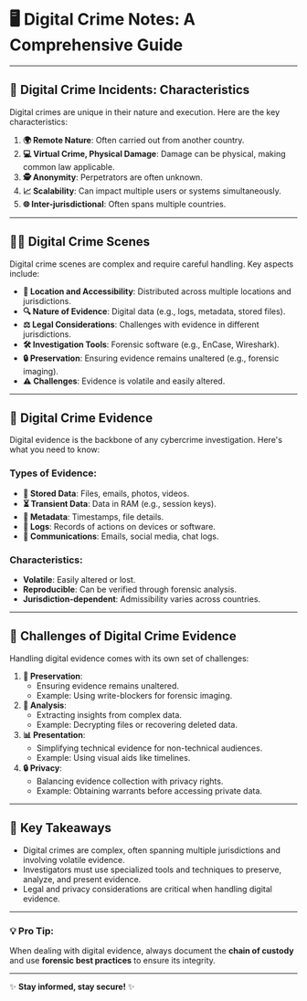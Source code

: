 # 🖥️ Digital Crime Notes: A Comprehensive Guide

---

## 🚨 **Digital Crime Incidents: Characteristics**
Digital crimes are unique in their nature and execution. Here are the key characteristics:

1. **🌍 Remote Nature**: Often carried out from another country.
2. **💻 Virtual Crime, Physical Damage**: Damage can be physical, making common law applicable.
3. **🕵️ Anonymity**: Perpetrators are often unknown.
4. **📈 Scalability**: Can impact multiple users or systems simultaneously.
5. **🌐 Inter-jurisdictional**: Often spans multiple countries.

---

## 🕵️‍♂️ **Digital Crime Scenes**
Digital crime scenes are complex and require careful handling. Key aspects include:

- **📍 Location and Accessibility**: Distributed across multiple locations and jurisdictions.
- **🔍 Nature of Evidence**: Digital data (e.g., logs, metadata, stored files).
- **⚖️ Legal Considerations**: Challenges with evidence in different jurisdictions.
- **🛠️ Investigation Tools**: Forensic software (e.g., EnCase, Wireshark).
- **🔒 Preservation**: Ensuring evidence remains unaltered (e.g., forensic imaging).
- **⚠️ Challenges**: Evidence is volatile and easily altered.

---

## 🔎 **Digital Crime Evidence**
Digital evidence is the backbone of any cybercrime investigation. Here's what you need to know:

### **Types of Evidence**:
- **💾 Stored Data**: Files, emails, photos, videos.
- **⏳ Transient Data**: Data in RAM (e.g., session keys).
- **📅 Metadata**: Timestamps, file details.
- **📜 Logs**: Records of actions on devices or software.
- **📩 Communications**: Emails, social media, chat logs.

### **Characteristics**:
- **Volatile**: Easily altered or lost.
- **Reproducible**: Can be verified through forensic analysis.
- **Jurisdiction-dependent**: Admissibility varies across countries.

---

## 🚩 **Challenges of Digital Crime Evidence**
Handling digital evidence comes with its own set of challenges:

1. **🔐 Preservation**:
   - Ensuring evidence remains unaltered.
   - Example: Using write-blockers for forensic imaging.
2. **🔬 Analysis**:
   - Extracting insights from complex data.
   - Example: Decrypting files or recovering deleted data.
3. **📊 Presentation**:
   - Simplifying technical evidence for non-technical audiences.
   - Example: Using visual aids like timelines.
4. **🔒 Privacy**:
   - Balancing evidence collection with privacy rights.
   - Example: Obtaining warrants before accessing private data.

---

## 🎯 **Key Takeaways**
- Digital crimes are complex, often spanning multiple jurisdictions and involving volatile evidence.
- Investigators must use specialized tools and techniques to preserve, analyze, and present evidence.
- Legal and privacy considerations are critical when handling digital evidence.

---

### **💡 Pro Tip**:
When dealing with digital evidence, always document the **chain of custody** and use **forensic best practices** to ensure its integrity.

---

✨ **Stay informed, stay secure!** ✨